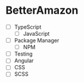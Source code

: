 # BetterAmazon

- [ ] TypeScript
  - [ ] JavaScript
- [ ] Package Manager
  - [ ] NPM
- [ ] Testing
- [ ] Angular
- [ ] CSS
- [ ] SCSS

